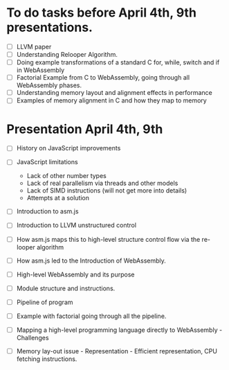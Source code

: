 # To do tasks before April 4th, 9th presentations.
   - [ ] LLVM paper
   - [ ] Understanding Relooper Algorithm.
   - [ ] Doing example transformations of a standard C for, while, switch and if in WebAssembly
   - [ ] Factorial Example from C to WebAssembly, going through all WebAssembly phases.
   - [ ] Understanding memory layout and alignment effects in performance
   - [ ] Examples of memory alignment in C and how they map to memory
   
# Presentation April 4th, 9th
 - [ ] History on JavaScript improvements
 - [ ] JavaScript limitations
    - Lack of other number types
    - Lack of real parallelism via threads and other models
    - Lack of SIMD instructions (will not get more into details)
    - Attempts at a solution
 - [ ] Introduction to asm.js
 - [ ] Introduction to LLVM unstructured control
 - [ ] How asm.js maps this to high-level structure control flow via the re-looper algorithm
 - [ ] How asm.js led to the Introduction of WebAssembly.
 - [ ] High-level WebAssembly and its purpose
 - [ ] Module structure and instructions.
 - [ ] Pipeline of program
 - [ ] Example with factorial going through all the pipeline.
 - [ ] Mapping a high-level programming language directly to WebAssembly
        - Challenges
 - [ ] Memory lay-out issue
        - Representation
        - Efficient representation, CPU fetching instructions.
     
